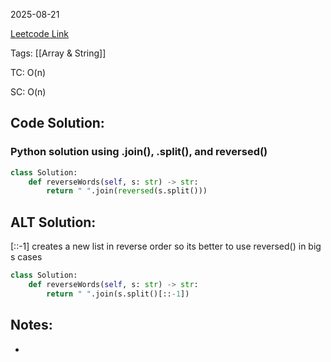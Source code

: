 2025-08-21

[Leetcode Link](https://leetcode.com/problems/reverse-words-in-a-string/?envType=study-plan-v2&envId=leetcode-75)

Tags: [[Array & String]]

TC: O(n)

SC: O(n)

## Code Solution: 
### Python solution using .join(), .split(), and reversed()
```python
class Solution:
	def reverseWords(self, s: str) -> str:
		return " ".join(reversed(s.split()))
```


## ALT Solution:

[::-1] creates a new list in reverse order so its better to use reversed() in big s cases
```python
class Solution:
    def reverseWords(self, s: str) -> str:
        return " ".join(s.split()[::-1])
```

## Notes:
- 
